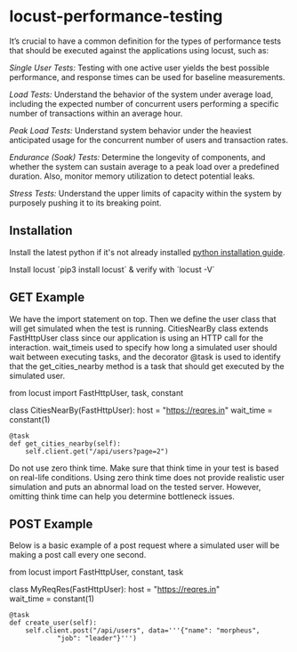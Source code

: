 # locust-performance-testing

It’s crucial to have a common definition for the types of performance tests that should be executed against the applications using locust, such as:

*Single User Tests:* Testing with one active user yields the best possible performance, and response times can be used for baseline measurements.

*Load Tests:* Understand the behavior of the system under average load, including the expected number of concurrent users performing a specific number of transactions within an average hour.

*Peak Load Tests:* Understand system behavior under the heaviest anticipated usage for the concurrent number of users and transaction rates.

*Endurance (Soak) Tests:* Determine the longevity of components, and whether the system can sustain average to a peak load over a predefined duration. Also, monitor memory utilization to detect potential leaks.

*Stress Tests:* Understand the upper limits of capacity within the system by purposely pushing it to its breaking point.

## Installation
Install the latest python if it's not already installed [python installation guide](https://docs.python-guide.org/starting/install3/osx/).

Install locust ´pip3 install locust´ & verify with ´locust -V´


## GET Example
We have the import statement on top. Then we define the user class that will get simulated when the test is running. CitiesNearBy class extends FastHttpUser class since our application is using an HTTP call for the interaction. wait_timeis used to specify how long a simulated user should wait between executing tasks, and the decorator @task is used to identify that the get_cities_nearby method is a task that should get executed by the simulated user.

from locust import FastHttpUser, task, constant

class CitiesNearBy(FastHttpUser):
    host = "https://reqres.in"
    wait_time = constant(1)

    @task    
    def get_cities_nearby(self):
        self.client.get("/api/users?page=2")
        
Do not use zero think time. Make sure that think time in your test is based on real-life conditions. Using zero think time does not provide realistic user simulation and puts an abnormal load on the tested server. However, omitting think time can help you determine bottleneck issues.

## POST Example
Below is a basic example of a post request where a simulated user will be making a post call every one second.

from locust import FastHttpUser, constant, task

class MyReqRes(FastHttpUser):
    host = "https://reqres.in"    
    wait_time = constant(1)

    @task    
    def create_user(self):
        self.client.post("/api/users", data='''{"name": "morpheus",
                "job": "leader"}''')
